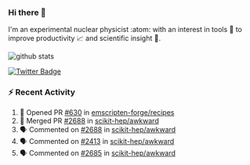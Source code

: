### Hi there 👋 

I'm an experimental nuclear physicist :atom: with an interest in tools :wrench: to improve productivity :chart_with_upwards_trend: and scientific insight :telescope:.

![github stats](https://github-readme-stats.vercel.app/api?username=agoose77&show_icons=true&hide_rank=true&hide_title=true&bg_color=30,e76445,904e95&text_color=efe3ec&icon_color=efe3ec)
<!--
**agoose77/agoose77** is a ✨ _special_ ✨ repository because its `README.md` (this file) appears on your GitHub profile.

Here are some ideas to get you started:

- 🔭 I’m currently working on ...
- 🌱 I’m currently learning ...
- 👯 I’m looking to collaborate on ...
- 🤔 I’m looking for help with ...
- 💬 Ask me about ...
- 📫 How to reach me: ...
- 😄 Pronouns: ...
- ⚡ Fun fact: ...
-->

[![Twitter Badge](https://img.shields.io/twitter/follow/agoose77?style=flat-square&logo=Twitter&logoColor=white&color=cornflowerblue)](https://twitter.com/agoose77)

### :zap: Recent Activity

<!--START_SECTION:activity-->
1. 💪 Opened PR [#630](https://github.com/emscripten-forge/recipes/pull/630) in [emscripten-forge/recipes](https://github.com/emscripten-forge/recipes)
2. 🎉 Merged PR [#2688](https://github.com/scikit-hep/awkward/pull/2688) in [scikit-hep/awkward](https://github.com/scikit-hep/awkward)
3. 🗣 Commented on [#2688](https://github.com/scikit-hep/awkward/pull/2688#issuecomment-1705600043) in [scikit-hep/awkward](https://github.com/scikit-hep/awkward)
4. 🗣 Commented on [#2413](https://github.com/scikit-hep/awkward/pull/2413#issuecomment-1705478664) in [scikit-hep/awkward](https://github.com/scikit-hep/awkward)
5. 🗣 Commented on [#2685](https://github.com/scikit-hep/awkward/pull/2685#issuecomment-1705454715) in [scikit-hep/awkward](https://github.com/scikit-hep/awkward)
<!--END_SECTION:activity-->
